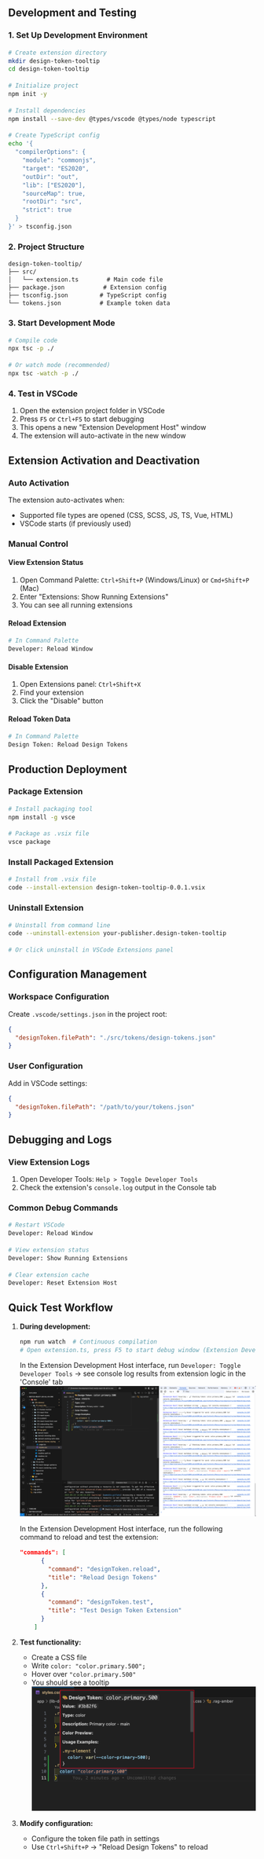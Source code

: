 ## Development and Testing

### 1. Set Up Development Environment

```bash
# Create extension directory
mkdir design-token-tooltip
cd design-token-tooltip

# Initialize project
npm init -y

# Install dependencies
npm install --save-dev @types/vscode @types/node typescript

# Create TypeScript config
echo '{
  "compilerOptions": {
    "module": "commonjs",
    "target": "ES2020",
    "outDir": "out",
    "lib": ["ES2020"],
    "sourceMap": true,
    "rootDir": "src",
    "strict": true
  }
}' > tsconfig.json
```

### 2. Project Structure

```
design-token-tooltip/
├── src/
│   └── extension.ts        # Main code file
├── package.json           # Extension config
├── tsconfig.json         # TypeScript config
└── tokens.json           # Example token data
```

### 3. Start Development Mode

```bash
# Compile code
npx tsc -p ./

# Or watch mode (recommended)
npx tsc -watch -p ./
```

### 4. Test in VSCode

1. Open the extension project folder in VSCode
2. Press `F5` or `Ctrl+F5` to start debugging
3. This opens a new "Extension Development Host" window
4. The extension will auto-activate in the new window

## Extension Activation and Deactivation

### Auto Activation

The extension auto-activates when:

- Supported file types are opened (CSS, SCSS, JS, TS, Vue, HTML)
- VSCode starts (if previously used)

### Manual Control

#### View Extension Status

1. Open Command Palette: `Ctrl+Shift+P` (Windows/Linux) or `Cmd+Shift+P` (Mac)
2. Enter "Extensions: Show Running Extensions"
3. You can see all running extensions

#### Reload Extension

```bash
# In Command Palette
Developer: Reload Window
```

#### Disable Extension

1. Open Extensions panel: `Ctrl+Shift+X`
2. Find your extension
3. Click the "Disable" button

#### Reload Token Data

```bash
# In Command Palette
Design Token: Reload Design Tokens
```

## Production Deployment

### Package Extension

```bash
# Install packaging tool
npm install -g vsce

# Package as .vsix file
vsce package
```

### Install Packaged Extension

```bash
# Install from .vsix file
code --install-extension design-token-tooltip-0.0.1.vsix
```

### Uninstall Extension

```bash
# Uninstall from command line
code --uninstall-extension your-publisher.design-token-tooltip

# Or click uninstall in VSCode Extensions panel
```

## Configuration Management

### Workspace Configuration

Create `.vscode/settings.json` in the project root:

```json
{
  "designToken.filePath": "./src/tokens/design-tokens.json"
}
```

### User Configuration

Add in VSCode settings:

```json
{
  "designToken.filePath": "/path/to/your/tokens.json"
}
```

## Debugging and Logs

### View Extension Logs

1. Open Developer Tools: `Help > Toggle Developer Tools`
2. Check the extension's `console.log` output in the Console tab

### Common Debug Commands

```bash
# Restart VSCode
Developer: Reload Window

# View extension status
Developer: Show Running Extensions

# Clear extension cache
Developer: Reset Extension Host
```

## Quick Test Workflow

1. **During development:**

   ```bash
   npm run watch  # Continuous compilation
   # Open extension.ts, press F5 to start debug window (Extension Development Host)
   ```

   In the Extension Development Host interface, run `Developer: Toggle Developer Tools` → see console log results from extension logic in the 'Console' tab
   ![](./assets/toggle-developer-tool.png)

   In the Extension Development Host interface, run the following command to reload and test the extension:

   ```json
   "commands": [
         {
           "command": "designToken.reload",
           "title": "Reload Design Tokens"
         },
         {
           "command": "designToken.test",
           "title": "Test Design Token Extension"
         }
       ]
   ```

2. **Test functionality:**

   - Create a CSS file
   - Write `color: "color.primary.500";`
   - Hover over `"color.primary.500"`
   - You should see a tooltip
     ![sample hover 1](./assets/sample-hover-1.png)

3. **Modify configuration:**
   - Configure the token file path in settings
   - Use `Ctrl+Shift+P` → "Reload Design Tokens" to reload
